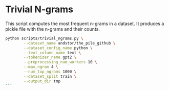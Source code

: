 


# Trivial N-grams

This script computes the most frequent n-grams in a dataset. It produces a pickle file with the n-grams and their counts.

```` bash
python scripts/trivial_ngrams.py \
        --dataset_name andstor/the_pile_github \
        --dataset_config_name python \
        --text_column_name text \
        --tokenizer_name gpt2 \
        --preprocessing_num_workers 10 \
        --max_ngram 4 \
        --num_top_ngrams 1000 \
        --dataset_split train \
        --output_dir tmp
```